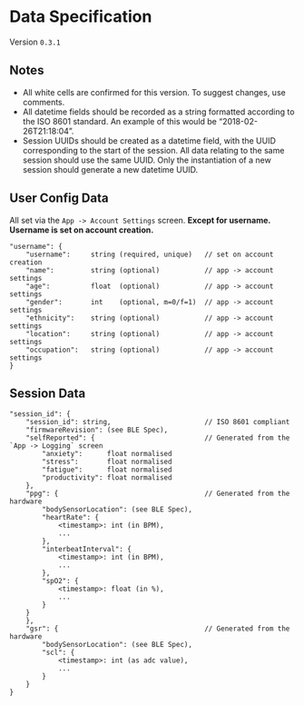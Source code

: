 # Data Specification

Version `0.3.1`

## Notes

- All white cells are confirmed for this version. To suggest changes, use comments.
- All datetime fields should be recorded as a string formatted according to the ISO 8601 standard. An example of this would be “2018-02-26T21:18:04”.
- Session UUIDs should be created as a datetime field, with the UUID corresponding to the start of the session. All data relating to the same session should use the same UUID. Only the instantiation of a new session should generate a new datetime UUID.

## User Config Data

All set via the `App -> Account Settings` screen. **Except for username. Username is set on account creation.**

```
"username": {
    "username":     string (required, unique)   // set on account creation
    "name":         string (optional)           // app -> account settings
    "age":          float  (optional)           // app -> account settings
    "gender":       int    (optional, m=0/f=1)  // app -> account settings
    "ethnicity":    string (optional)           // app -> account settings
    "location":     string (optional)           // app -> account settings
    "occupation":   string (optional)           // app -> account settings
}
```

## Session Data

```
"session_id": {
    "session_id": string,                       // ISO 8601 compliant
    "firmwareRevision": (see BLE Spec),
    "selfReported": {                           // Generated from the `App -> Logging` screen
        "anxiety":      float normalised
        "stress":       float normalised
        "fatigue":      float normalised
        "productivity": float normalised
    },
    "ppg": {                                    // Generated from the hardware
        "bodySensorLocation": (see BLE Spec),
        "heartRate": {
            <timestamp>: int (in BPM),
            ...
        },
        "interbeatInterval": {
            <timestamp>: int (in BPM),
            ...
        },
        "spO2": {
            <timestamp>: float (in %),
            ...
        }
    }
    },
    "gsr": {                                    // Generated from the hardware
        "bodySensorLocation": (see BLE Spec),
        "scl": {
            <timestamp>: int (as adc value),
            ...
        }
    }
}
```
